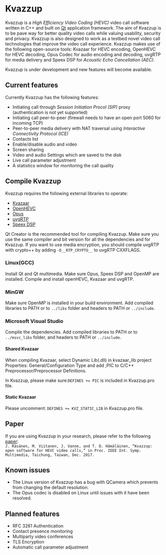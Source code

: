Kvazzup
=======

Kvazzup is a *High Efficiency Video Coding (HEVC)* video call software written in C++ and built on [Qt](https://www.qt.io/) application framework. The aim of Kvazzup is to be pave way for better quality video calls while valuing usability, security and privacy. Kvazzup is also designed to work as a testbed novel video call technologies that improve the video call experience. Kvazzup makes use of the following open-source tools: Kvazaar for HEVC encoding, OpenHEVC for HEVC decoding, Opus Codec for audio encoding and decoding, uvgRTP for media delivery and Speex DSP for *Acoustic Echo Cancellation (AEC)*. 

Kvazzup is under development and new features will become available.

## Current features 

Currently Kvazzup has the following features:
- Initiating call through *Session Initiation Procol (SIP)* proxy (authentication is not yet supported)
- Initiating call peer-to-peer (firewall needs to have an open port 5060 for incoming TCP)
- Peer-to-peer media delivery with NAT traversal using *Interactive Connectivity Protocol (ICE)*
- Contacts list
- Enable/disable audio and video
- Screen sharing
- Video and audio Settings which are saved to the disk
- Live call parameter adjustment
- A statistics window for monitoring the call quality

## Compile Kvazzup

Kvazzup requires the following external libraries to operate: 
- [Kvazaar](https://github.com/ultravideo/kvazaar)
- [OpenHEVC](https://github.com/OpenHEVC/openHEVC)
- [Opus](http://opus-codec.org/)
- [uvgRTP](https://github.com/ultravideo/uvgRTP)
- [Speex DSP](https://www.speex.org/)

Qt Creator is the recommended tool for compiling Kvazzup. Make sure you use the same compiler and bit version for all the dependencies and for Kvazzup. If you want to use media encryption, you should compile uvgRTP with crypto++ by adding `-D__RTP_CRYPTO__` to uvgRTP CXXFLAGS.

### Linux(GCC)

Install Qt and Qt multimedia. Make sure Opus, Speex DSP and OpenMP are installed. Compile and install openHEVC, Kvazaar and uvgRTP.

### MinGW

Make sure OpenMP is installed in your build environment. Add compiled libraries to PATH or to `../libs` folder and headers to PATH or `../include`.

### Microsoft Visual Studio

Compile the dependencies. Add compiled libraries to PATH or to `../msvc_libs` folder, and headers to PATH or `../include`. 

#### Shared Kvazaar

When compiling Kvazaar, select Dynamic Lib(.dll) in kvazaar_lib project Properties: General/Configuration Type and add ;PIC to C/C++ Preprocessor/Preprocessor Definitions. 

In Kvazzup, please make sure:`DEFINES += PIC` is included in Kvazzup.pro file. 

#### Static Kvazaar

Please uncomment: `DEFINES += KVZ_STATIC_LIB` in Kvazzup.pro file.

## Paper

If you are using Kvazzup in your research, please refer to the following [paper](https://ieeexplore.ieee.org/abstract/document/8241673): <br>
`J. Räsänen, M. Viitanen, J. Vanne, and T. D. Hämäläinen, “Kvazzup: open software for HEVC video calls,” in Proc. IEEE Int. Symp. Multimedia, Taichung, Taiwan, Dec. 2017. `


## Known issues

- The Linux version of Kvazzup has a bug with QCamera which prevents from changing the default resolution. 
- The Opus codec is disabled on Linux until issues with it have been resolved.

## Planned features

- RFC 3261 Authentication
- Contact presence monitoring
- Multiparty video conferences
- TLS Encryption
- Automatic call parameter adjustment
